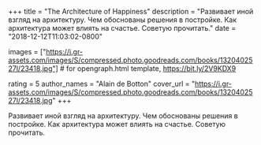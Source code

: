 
+++
title = "The Architecture of Happiness"
description = "Развивает иной взгляд на архитектуру. Чем обоснованы решения в постройке. Как архитектура может влиять на счастье. Советую прочитать."
date = "2018-12-12T11:03:02-0800"

images = ["https://i.gr-assets.com/images/S/compressed.photo.goodreads.com/books/1320402527l/23418.jpg"]  # for opengraph.html template, https://bit.ly/2V9KDX9

rating = 5
author_names = "Alain de Botton"
cover_url = "https://i.gr-assets.com/images/S/compressed.photo.goodreads.com/books/1320402527l/23418.jpg"
+++

Развивает иной взгляд на архитектуру. Чем обоснованы решения в постройке. Как архитектура может влиять на счастье. Советую прочитать.

